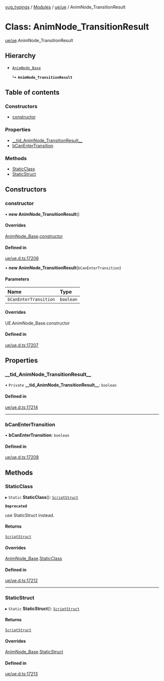 [yug_typings](../README.md) / [Modules](../modules.md) / [ue/ue](../modules/ue_ue.md) / AnimNode\_TransitionResult

# Class: AnimNode\_TransitionResult

[ue/ue](../modules/ue_ue.md).AnimNode_TransitionResult

## Hierarchy

- [`AnimNode_Base`](ue_ue.AnimNode_Base.md)

  ↳ **`AnimNode_TransitionResult`**

## Table of contents

### Constructors

- [constructor](ue_ue.AnimNode_TransitionResult.md#constructor)

### Properties

- [\_\_tid\_AnimNode\_TransitionResult\_\_](ue_ue.AnimNode_TransitionResult.md#__tid_animnode_transitionresult__)
- [bCanEnterTransition](ue_ue.AnimNode_TransitionResult.md#bcanentertransition)

### Methods

- [StaticClass](ue_ue.AnimNode_TransitionResult.md#staticclass)
- [StaticStruct](ue_ue.AnimNode_TransitionResult.md#staticstruct)

## Constructors

### constructor

• **new AnimNode_TransitionResult**()

#### Overrides

[AnimNode_Base](ue_ue.AnimNode_Base.md).[constructor](ue_ue.AnimNode_Base.md#constructor)

#### Defined in

[ue/ue.d.ts:17206](https://github.com/YugMetaverse/yug_typings/blob/b7d9b19/ue/ue.d.ts#L17206)

• **new AnimNode_TransitionResult**(`bCanEnterTransition`)

#### Parameters

| Name | Type |
| :------ | :------ |
| `bCanEnterTransition` | `boolean` |

#### Overrides

UE.AnimNode\_Base.constructor

#### Defined in

[ue/ue.d.ts:17207](https://github.com/YugMetaverse/yug_typings/blob/b7d9b19/ue/ue.d.ts#L17207)

## Properties

### \_\_tid\_AnimNode\_TransitionResult\_\_

• `Private` **\_\_tid\_AnimNode\_TransitionResult\_\_**: `boolean`

#### Defined in

[ue/ue.d.ts:17214](https://github.com/YugMetaverse/yug_typings/blob/b7d9b19/ue/ue.d.ts#L17214)

___

### bCanEnterTransition

• **bCanEnterTransition**: `boolean`

#### Defined in

[ue/ue.d.ts:17208](https://github.com/YugMetaverse/yug_typings/blob/b7d9b19/ue/ue.d.ts#L17208)

## Methods

### StaticClass

▸ `Static` **StaticClass**(): [`ScriptStruct`](ue_ue.ScriptStruct.md)

**`Deprecated`**

use StaticStruct instead.

#### Returns

[`ScriptStruct`](ue_ue.ScriptStruct.md)

#### Overrides

[AnimNode_Base](ue_ue.AnimNode_Base.md).[StaticClass](ue_ue.AnimNode_Base.md#staticclass)

#### Defined in

[ue/ue.d.ts:17212](https://github.com/YugMetaverse/yug_typings/blob/b7d9b19/ue/ue.d.ts#L17212)

___

### StaticStruct

▸ `Static` **StaticStruct**(): [`ScriptStruct`](ue_ue.ScriptStruct.md)

#### Returns

[`ScriptStruct`](ue_ue.ScriptStruct.md)

#### Overrides

[AnimNode_Base](ue_ue.AnimNode_Base.md).[StaticStruct](ue_ue.AnimNode_Base.md#staticstruct)

#### Defined in

[ue/ue.d.ts:17213](https://github.com/YugMetaverse/yug_typings/blob/b7d9b19/ue/ue.d.ts#L17213)
